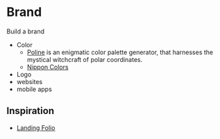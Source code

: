 # Brand

Build a brand

- Color
	- [Poline](https://meodai.github.io/poline/) is an enigmatic color palette generator, that harnesses the mystical witchcraft of polar coordinates.
	- [Nippon Colors](https://nipponcolors.com)
- Logo
- websites
- mobile apps

## Inspiration

- [Landing Folio](https://www.landingfolio.com)